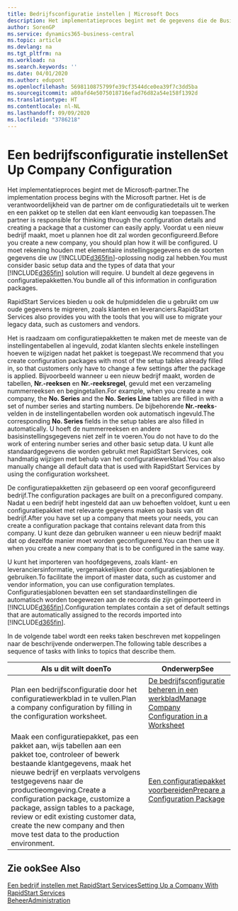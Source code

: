 ```yaml
---
title: Bedrijfsconfiguratie instellen | Microsoft Docs
description: Het implementatieproces begint met de gegevens die de Business Central-oplossing vereist. U bundelt al deze gegevens in configuratiepakketten.
author: SorenGP
ms.service: dynamics365-business-central
ms.topic: article
ms.devlang: na
ms.tgt_pltfrm: na
ms.workload: na
ms.search.keywords: ''
ms.date: 04/01/2020
ms.author: edupont
ms.openlocfilehash: 5698110875799fe39cf3544dce0ea39f7c3dd5ba
ms.sourcegitcommit: a80afd4e5075018716efad76d82a54e158f1392d
ms.translationtype: HT
ms.contentlocale: nl-NL
ms.lasthandoff: 09/09/2020
ms.locfileid: "3786218"
---
```

# <a name="set-up-company-configuration"></a><span data-ttu-id="62286-104">Een bedrijfsconfiguratie instellen</span><span class="sxs-lookup"><span data-stu-id="62286-104">Set Up Company Configuration</span></span>
<span data-ttu-id="62286-105">Het implementatieproces begint met de Microsoft-partner.</span><span class="sxs-lookup"><span data-stu-id="62286-105">The implementation process begins with the Microsoft partner.</span></span> <span data-ttu-id="62286-106">Het is de verantwoordelijkheid van de partner om de configuratiedetails uit te werken en een pakket op te stellen dat een klant eenvoudig kan toepassen.</span><span class="sxs-lookup"><span data-stu-id="62286-106">The partner is responsible for thinking through the configuration details and creating a package that a customer can easily apply.</span></span> <span data-ttu-id="62286-107">Voordat u een nieuw bedrijf maakt, moet u plannen hoe dit zal worden geconfigureerd.</span><span class="sxs-lookup"><span data-stu-id="62286-107">Before you create a new company, you should plan how it will be configured.</span></span> <span data-ttu-id="62286-108">U moet rekening houden met elementaire instellingsgegevens en de soorten gegevens die uw [!INCLUDE[d365fin](includes/d365fin_md.md)]-oplossing nodig zal hebben.</span><span class="sxs-lookup"><span data-stu-id="62286-108">You must consider basic setup data and the types of data that your [!INCLUDE[d365fin](includes/d365fin_md.md)] solution will require.</span></span> <span data-ttu-id="62286-109">U bundelt al deze gegevens in configuratiepakketten.</span><span class="sxs-lookup"><span data-stu-id="62286-109">You bundle all of this information in configuration packages.</span></span>

<span data-ttu-id="62286-110">RapidStart Services bieden u ook de hulpmiddelen die u gebruikt om uw oude gegevens te migreren, zoals klanten en leveranciers.</span><span class="sxs-lookup"><span data-stu-id="62286-110">RapidStart Services also provides you with the tools that you will use to migrate your legacy data, such as customers and vendors.</span></span>  

<span data-ttu-id="62286-111">Het is raadzaam om configuratiepakketten te maken met de meeste van de instellingentabellen al ingevuld, zodat klanten slechts enkele instellingen hoeven te wijzigen nadat het pakket is toegepast.</span><span class="sxs-lookup"><span data-stu-id="62286-111">We recommend that you create configuration packages with most of the setup tables already filled in, so that customers only have to change a few settings after the package is applied.</span></span> <span data-ttu-id="62286-112">Bijvoorbeeld wanneer u een nieuw bedrijf maakt, worden de tabellen, **Nr.-reeksen** en **Nr.-reeksregel**, gevuld met een verzameling nummerreeksen en begingetallen.</span><span class="sxs-lookup"><span data-stu-id="62286-112">For example, when you create a new company, the **No. Series** and the **No. Series Line** tables are filled in with a set of number series and starting numbers.</span></span> <span data-ttu-id="62286-113">De bijbehorende **Nr.-reeks**-velden in de instellingentabellen worden ook automatisch ingevuld.</span><span class="sxs-lookup"><span data-stu-id="62286-113">The corresponding **No. Series** fields in the setup tables are also filled in automatically.</span></span> <span data-ttu-id="62286-114">U hoeft de nummerreeksen en andere basisinstellingsgegevens niet zelf in te voeren.</span><span class="sxs-lookup"><span data-stu-id="62286-114">You do not have to do the work of entering number series and other basic setup data.</span></span> <span data-ttu-id="62286-115">U kunt alle standaardgegevens die worden gebruikt met RapidStart Services, ook handmatig wijzigen met behulp van het configuratiewerkblad.</span><span class="sxs-lookup"><span data-stu-id="62286-115">You can also manually change all default data that is used with RapidStart Services by using the configuration worksheet.</span></span>  

<span data-ttu-id="62286-116">De configuratiepakketten zijn gebaseerd op een vooraf geconfigureerd bedrijf.</span><span class="sxs-lookup"><span data-stu-id="62286-116">The configuration packages are built on a preconfigured company.</span></span> <span data-ttu-id="62286-117">Nadat u een bedrijf hebt ingesteld dat aan uw behoeften voldoet, kunt u een configuratiepakket met relevante gegevens maken op basis van dit bedrijf.</span><span class="sxs-lookup"><span data-stu-id="62286-117">After you have set up a company that meets your needs, you can create a configuration package that contains relevant data from this company.</span></span> <span data-ttu-id="62286-118">U kunt deze dan gebruiken wanneer u een nieuw bedrijf maakt dat op dezelfde manier moet worden geconfigureerd.</span><span class="sxs-lookup"><span data-stu-id="62286-118">You can then use it when you create a new company that is to be configured in the same way.</span></span>  

<span data-ttu-id="62286-119">U kunt het importeren van hoofdgegevens, zoals klant- en leveranciersinformatie, vergemakkelijken door configuratiesjablonen te gebruiken.</span><span class="sxs-lookup"><span data-stu-id="62286-119">To facilitate the import of master data, such as customer and vendor information, you can use configuration templates.</span></span> <span data-ttu-id="62286-120">Configuratiesjablonen bevatten een set standaardinstellingen die automatisch worden toegewezen aan de records die zijn geïmporteerd in [!INCLUDE[d365fin](includes/d365fin_md.md)].</span><span class="sxs-lookup"><span data-stu-id="62286-120">Configuration templates contain a set of default settings that are automatically assigned to the records imported into [!INCLUDE[d365fin](includes/d365fin_md.md)].</span></span>

<span data-ttu-id="62286-121">In de volgende tabel wordt een reeks taken beschreven met koppelingen naar de beschrijvende onderwerpen.</span><span class="sxs-lookup"><span data-stu-id="62286-121">The following table describes a sequence of tasks with links to topics that describe them.</span></span>

|<span data-ttu-id="62286-122">**Als u dit wilt doen**</span><span class="sxs-lookup"><span data-stu-id="62286-122">**To**</span></span>|<span data-ttu-id="62286-123">**Onderwerp**</span><span class="sxs-lookup"><span data-stu-id="62286-123">**See**</span></span>|  
|------------|-------------|  
|<span data-ttu-id="62286-124">Plan een bedrijfsconfiguratie door het configuratiewerkblad in te vullen.</span><span class="sxs-lookup"><span data-stu-id="62286-124">Plan a company configuration by filling in the configuration worksheet.</span></span>|[<span data-ttu-id="62286-125">De bedrijfsconfiguratie beheren in een werkblad</span><span class="sxs-lookup"><span data-stu-id="62286-125">Manage Company Configuration in a Worksheet</span></span>](admin-how-to-manage-company-configuration-in-a-worksheet.md)|  
|<span data-ttu-id="62286-126">Maak een configuratiepakket, pas een pakket aan, wijs tabellen aan een pakket toe, controleer of bewerk bestaande klantgegevens, maak het nieuwe bedrijf en verplaats vervolgens testgegevens naar de productieomgeving.</span><span class="sxs-lookup"><span data-stu-id="62286-126">Create a configuration package, customize a package, assign tables to a package, review or edit existing customer data, create the new company and then move test data to the production environment.</span></span>|[<span data-ttu-id="62286-127">Een configuratiepakket voorbereiden</span><span class="sxs-lookup"><span data-stu-id="62286-127">Prepare a Configuration Package</span></span>](admin-how-to-prepare-a-configuration-package.md)| 

## <a name="see-also"></a><span data-ttu-id="62286-128">Zie ook</span><span class="sxs-lookup"><span data-stu-id="62286-128">See Also</span></span>  
[<span data-ttu-id="62286-129">Een bedrijf instellen met RapidStart Services</span><span class="sxs-lookup"><span data-stu-id="62286-129">Setting Up a Company With RapidStart Services</span></span>](admin-set-up-a-company-with-rapidstart.md)  
[<span data-ttu-id="62286-130">Beheer</span><span class="sxs-lookup"><span data-stu-id="62286-130">Administration</span></span>](admin-setup-and-administration.md)
